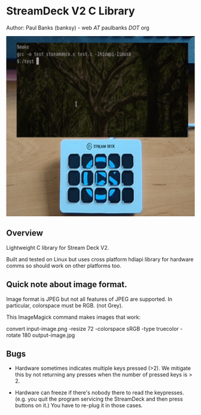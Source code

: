 # StreamDeck V2 C Library

Author: Paul Banks (banksy) - web _AT_ paulbanks _DOT_ org

<img src="docs/output.gif" width="640" height="480" alt="Animated GIF showing library" />

## Overview

Lightweight C library for Stream Deck V2.

Built and tested on Linux but uses cross platform hdiapi library for hardware comms so should work on other platforms too.

## Quick note about image format.

Image format is JPEG but not all features of JPEG are supported. In particular, colorspace must be RGB. (not Grey).

This ImageMagick command makes images that work:

convert input-image.png -resize 72 -colorspace sRGB -type truecolor -rotate 180 output-image.jpg

## Bugs

* Hardware sometimes indicates multiple keys pressed (>2). We mitigate this by not returning any
  presses when the number of pressed keys is > 2.

* Hardware can freeze if there's nobody there to read the keypresses. (e.g. you quit the program
  servicing the StreamDeck and then press buttons on it.) You have to re-plug it in those cases.


